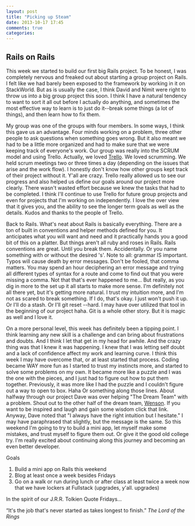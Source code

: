 ```yaml
---
layout: post
title: "Picking up Steam"
date: 2013-10-17 17:45
comments: true
categories:
---
```

## Rails on Rails

This week we started to build our first big Rails project. To be honest, I was completely nervous and freaked out about starting a group project on Rails. I felt like we had barely been exposed to the framework by working in it on StackWorld. But as is usually the case, I think David and Nimit were right to throw us into a big group project this soon. I think I have a natural tendency to want to sort it all out before I actually do anything, and sometimes the most effective way to learn is to just do it--break some things (a lot of things), and then learn how to fix them.

My group was one of the groups with four members. In some ways, I think this gave us an advantage. Four minds working on a problem, three other people to ask questions when something goes wrong. But it also meant we had to be a little more organized and had to make sure that we were keeping track of everyone's work. Our group was really into the SCRUM model and using Trello. Actually, we loved [Trello](https://trello.com/). We loved scrumming. We held scrum meetings two or three times a day (depending on the issues that arise and the work flow). I honestly don't know how other groups kept track of their project without it. Y'all are crazy. Trello really allowed us to see our progress and also helped us define our goals around our project more clearly. There wasn't wasted effort because we knew the tasks that had to be completed. I think I'll continue to use Trello for future group projects and even for projects that I'm working on independently. I love the over view that it gives you, and the ability to see the longer term goals as well as the details. Kudos and thanks to the people of Trello.

Back to Rails. What's neat about Rails is basically everything. There are a ton of built in conventions and helper methods defined for you. It anticipates what you will want and need and it practically hands you a good bit of this on a platter. But things aren't all ruby and roses in Rails. Rails conventions are great. Until you break them. Accidentally. Or you name something with or without the desired 's'. Note to all: grammar IS important. Typos will cause death by error messages. Don't be fooled, that comma matters. You may spend an hour deciphering an error message and trying all different types of syntax for a route and come to find out that you were missing a comma. Not that that's ever happened to me... But really, as you dig in more to the set up it all starts to make more sense. I'm definitely not all there yet, but it's getting more natural. I trust my intuition more, and I'm not as scared to break something. If I do, that's okay. I just won't push it up. Or I'll do a stash. Or I'll git reset --hard. I may have over utilized that tool in the beginning of our project haha. Git is a whole other story. But it is magic as well and I love it.


On a more personal level, this week has definitely been a tipping point. I think learning any new skill is a challenge and can bring about frustrations and doubts. And I think I let that get in my head for awhile. And the crazy thing was that I knew it was happening. I knew that I was letting self doubt and a lack of confidence affect my work and learning curve. I think this week I may have overcome that, or at least started that process. Coding became WAY more fun as I started to trust my instincts more, and started to solve some problems on my own. It became more like a puzzle and I was the one with the pieces, and I just had to figure out how to put them together. Previously, it was more like I had the puzzle and I couldn't figure out a way to open to box. Haha Or something along those lines. About halfway through our project Dave was over helping "The Dream Team" with a problem. Shout out to the other half of the dream team, [Wenson](www.wensontsai.github.io). If you want to be inspired and laugh and gain some wisdom click that link. Anyway, Dave noted that "I always have the right intuition but I hesitate." I may have paraphrased that slightly, but the message is the same. So this weekend I'm going to try to build a mini app, let myself make some mistakes, and trust myself to figure them out. Or give it the good old college try. I'm really excited about continuing along this journey and becoming an even better developer.

Goals
1. Build a mini app on Rails this weekend
2. Blog at least once a week besides Fridays
3. Go on a walk or run during lunch or after class at least twice a week now that we have lockers at Fullstack (upgrades, y'all. upgrades)


In the spirit of our J.R.R. Tolkien Quote Fridays...

“It's the job that's never started as takes longest to finish.” *The Lord of the Rings*

